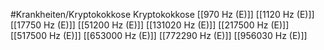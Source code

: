 #Krankheiten/Kryptokokkose
Kryptokokkose
[[970 Hz (E)]]
[[1120 Hz (E)]]
[[17750 Hz (E)]]
[[51200 Hz (E)]]
[[131020 Hz (E)]]
[[217500 Hz (E)]]
[[517500 Hz (E)]]
[[653000 Hz (E)]]
[[772290 Hz (E)]]
[[956030 Hz (E)]]